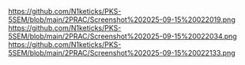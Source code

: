 
https://github.com/N1keticks/PKS-5SEM/blob/main/2PRAC/Screenshot%202025-09-15%20022019.png
https://github.com/N1keticks/PKS-5SEM/blob/main/2PRAC/Screenshot%202025-09-15%20022034.png
https://github.com/N1keticks/PKS-5SEM/blob/main/2PRAC/Screenshot%202025-09-15%20022133.png
